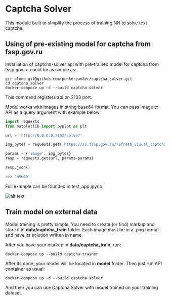 # Captcha Solver
This module built to simplify the process of training NN to solve text captcha. 

## Using of pre-existing model for captcha from fssp.gov.ru

Installation of captcha-solver api with pre-trained model for captcha from fssp.gov.ru could be as simple as:

```
git clone git@github.com:punkerpunker/captcha_solver.git
cd captcha_solver
docker-compose up -d --build captcha-solver
```
This command registers api on 2103 port.

Model works with images in string base64 format. You can pass image to API as a query argument with example below:
```python
import requests
from matplotlib import pyplot as plt

url = 'http://0.0.0.0:2103/solve?'

img_bytes = requests.get('https://is.fssp.gov.ru/refresh_visual_captcha/').json()['image'].split(',')[1]

params = {'image': img_bytes}
resp = requests.get(url, params=params)

resp.json()

>>> 'л9м45'
```

Full example can be founded in test_app.ipynb:

![alt text](https://github.com/punkerpunker/captcha_solver/blob/master/example.jpg)

## Train model on external data

Model training is pretty simple. 
You need to create (or find) markup and store it in __data/captcha_train__ folder. Each image must be in a .png format and have its solution written in name.

After you have your markup in __data/captcha_train__, run:

```
docker-compose up --build captcha-trainer
```

After its done, your model will be located in __model__ folder.
Then just run API container as usual:

```
docker-compose up -d --build captcha-solver
```

And then you can use Captcha Solver with model trained on your training dataset. 
